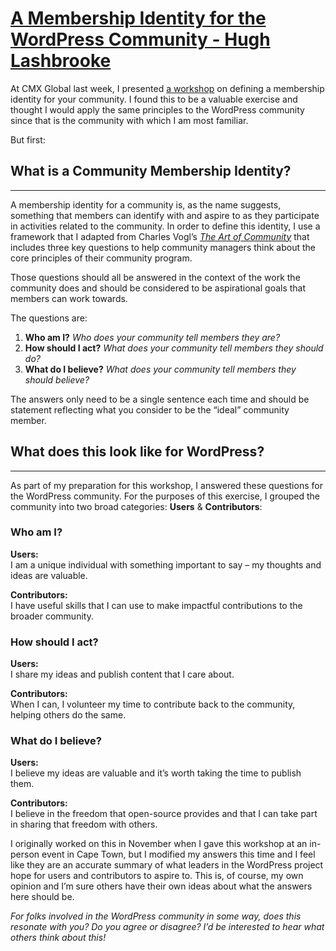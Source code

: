 # [A Membership Identity for the WordPress Community - Hugh Lashbrooke](https://hughlashbrooke.com/2020/05/07/a-membership-identity-for-the-wordpress-community/)

At CMX Global last week, I presented [a workshop](https://hughlashbrooke.com/2020/04/29/workshop-resources-defining-a-community-membership-identity/) on defining a membership identity for your community. I found this to be a valuable exercise and thought I would apply the same principles to the WordPress community since that is the community with which I am most familiar.

But first:

## What is a Community Membership Identity?

---

A membership identity for a community is, as the name suggests, something that members can identify with and aspire to as they participate in activities related to the community. In order to define this identity, I use a framework that I adapted from Charles Vogl’s _[The Art of Community](https://www.goodreads.com/book/show/28762683-the-art-of-community)_ that includes three key questions to help community managers think about the core principles of their community program.

Those questions should all be answered in the context of the work the community does and should be considered to be aspirational goals that members can work towards.

The questions are:

1.  **Who am I?** _Who does your community tell members they are?_
2.  **How should I act?** _What does your community tell members they should do?_
3.  **What do I believe?** _What does your community tell members they should believe?_

The answers only need to be a single sentence each time and should be statement reflecting what you consider to be the “ideal” community member.

## What does this look like for WordPress?

---

As part of my preparation for this workshop, I answered these questions for the WordPress community. For the purposes of this exercise, I grouped the community into two broad categories: **Users** & **Contributors**:

### Who am I?

**Users:**  
I am a unique individual with something important to say – my thoughts and ideas are valuable.

**Contributors:**  
I have useful skills that I can use to make impactful contributions to the broader community.

### How should I act?

**Users:**  
I share my ideas and publish content that I care about.

**Contributors:**  
When I can, I volunteer my time to contribute back to the community, helping others do the same.

### What do I believe?

**Users:**  
I believe my ideas are valuable and it’s worth taking the time to publish them.

**Contributors:**  
I believe in the freedom that open-source provides and that I can take part in sharing that freedom with others.

I originally worked on this in November when I gave this workshop at an in-person event in Cape Town, but I modified my answers this time and I feel like they are an accurate summary of what leaders in the WordPress project hope for users and contributors to aspire to. This is, of course, my own opinion and I’m sure others have their own ideas about what the answers here should be.

_For folks involved in the WordPress community in some way, does this resonate with you? Do you agree or disagree? I’d be interested to hear what others think about this!_
